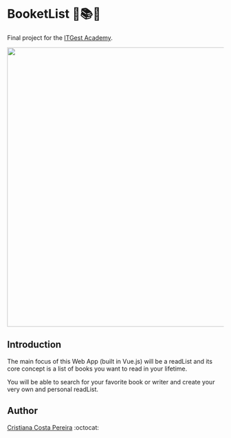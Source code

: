 # BooketList 👻📚📖
Final project for the <ins>ITGest Academy</ins>. <br>

<img src="https://mir-s3-cdn-cf.behance.net/project_modules/max_1200/49ccf758592393.5a02159d4090a.jpg" width="850" height="650">

<br>

## Introduction
The main focus of this Web App (built in Vue.js) will be a readList and its core concept is a list of books you want to read in your lifetime.

You will be able to search for your favorite book or writer and create your very own and personal readList.

## Author
[Cristiana Costa Pereira](https://github.com/CristianaCostaPereira) :octocat: